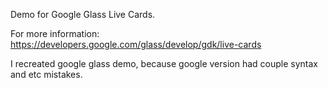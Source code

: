 Demo for Google Glass Live Cards.

For more information: https://developers.google.com/glass/develop/gdk/live-cards

I recreated google glass demo, because google version had couple syntax and etc mistakes. 
